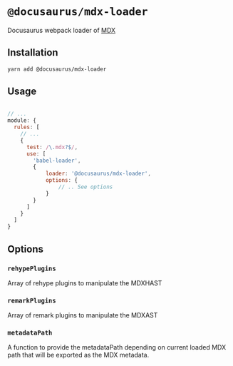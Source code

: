 # `@docusaurus/mdx-loader`

Docusaurus webpack loader of [MDX](https://github.com/mdx-js/mdx)

## Installation

```sh
yarn add @docusaurus/mdx-loader
```

## Usage
```js

// ...
module: {
  rules: [
    // ...
    {
      test: /\.mdx?$/,
      use: [
        'babel-loader',
        {
            loader: '@docusaurus/mdx-loader',
            options: {
                // .. See options
            }
        }
      ]
    }
  ]
}
```

## Options

### `rehypePlugins`
Array of rehype plugins to manipulate the MDXHAST

### `remarkPlugins`
Array of remark plugins to manipulate the MDXAST

### `metadataPath`
A function to provide the metadataPath depending on current loaded MDX path that will be exported as the MDX metadata.
